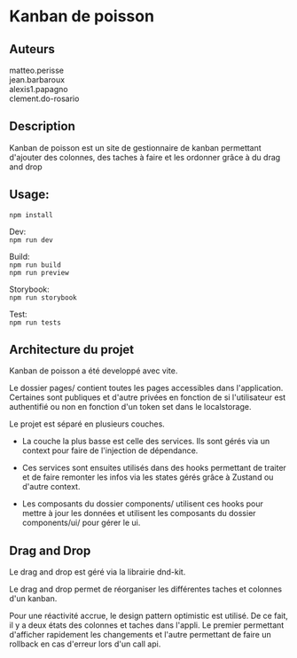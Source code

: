 # Kanban de poisson

## Auteurs

matteo.perisse<br>jean.barbaroux<br>alexis1.papagno<br>clement.do-rosario

## Description
Kanban de poisson est un site de gestionnaire de kanban permettant d'ajouter des colonnes, des taches à faire et les ordonner grâce à du drag and drop

## Usage:
`npm install`

Dev:<br>
`npm run dev`

Build:<br>
`npm run build`<br>
`npm run preview`

Storybook:<br>
`npm run storybook`

Test:<br>
`npm run tests`

## Architecture du projet
Kanban de poisson a été developpé avec vite.

Le dossier pages/ contient toutes les pages accessibles dans l'application.<br>
Certaines sont publiques et d'autre privées en fonction de si l'utilisateur est authentifié ou non en fonction d'un token set dans le localstorage.

Le projet est séparé en plusieurs couches.<br>
- La couche la plus basse est celle des services. Ils sont gérés via un context pour faire de l'injection de dépendance.

- Ces services sont ensuites utilisés dans des hooks permettant de traiter et de faire remonter les infos via les states gérés grâce à Zustand ou d'autre context.

- Les composants du dossier components/ utilisent ces hooks pour mettre à jour les données et utilisent les composants du dossier components/ui/ pour gérer le ui.

## Drag and Drop
Le drag and drop est géré via la librairie dnd-kit.

Le drag and drop permet de réorganiser les différentes taches et colonnes d'un kanban.

Pour une réactivité accrue, le design pattern optimistic est utilisé. De ce fait, il y a deux états des colonnes et taches dans l'appli. Le premier permettant d'afficher rapidement les changements et l'autre permettant de faire un rollback en cas d'erreur lors d'un call api.
